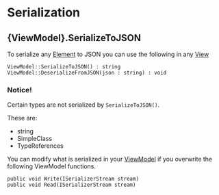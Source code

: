 # Serialization



## {ViewModel}.SerializeToJSON


To serialize any [Element](element-node.md) to JSON you can use the following in any [View](view-node.md)

    ViewModel::SerializeToJSON() : string
    ViewModel::DeserializeFromJSON(json : string) : void


### Notice!

Certain types are not serialized by `SerializeToJSON()`.

These are:
- string
- SimpleClass
- TypeReferences

You can modify what is serialized in your [ViewModel](view-models.md) if you overwrite the following ViewModel functions.

	public void Write(ISerializerStream stream)
    public void Read(ISerializerStream stream)




	

